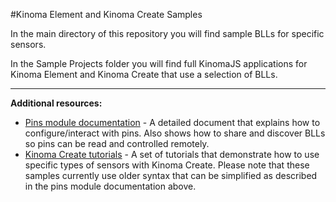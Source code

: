 #Kinoma Element and Kinoma Create Samples

In the main directory of this repository you will find sample BLLs for specific sensors.

In the Sample Projects folder you will find full KinomaJS applications for Kinoma Element and Kinoma Create that use a selection of BLLs. 

***

__Additional resources:__

- [Pins module documentation](http://kinoma.com/develop/hack/pins-module/) - A detailed document that explains how to configure/interact with pins. Also shows how to share and discover BLLs so pins can be read and controlled remotely.
- [Kinoma Create tutorials](http://kinoma.com/develop/documentation/tutorials/index.php) - A set of tutorials that demonstrate how to use specific types of sensors with Kinoma Create. Please note that these samples currently use older syntax that can be simplified as described in the pins module documentation above.